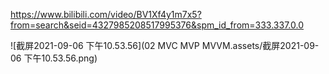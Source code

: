 https://www.bilibili.com/video/BV1Xf4y1m7x5?from=search&seid=4327985208517995376&spm_id_from=333.337.0.0

![截屏2021-09-06 下午10.53.56](02 MVC MVP MVVM.assets/截屏2021-09-06 下午10.53.56.png)

